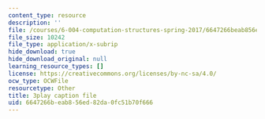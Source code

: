 ```yaml
---
content_type: resource
description: ''
file: /courses/6-004-computation-structures-spring-2017/6647266beab856ed82da0fc51b70f666_e8eEyYmLx98.vtt
file_size: 10242
file_type: application/x-subrip
hide_download: true
hide_download_original: null
learning_resource_types: []
license: https://creativecommons.org/licenses/by-nc-sa/4.0/
ocw_type: OCWFile
resourcetype: Other
title: 3play caption file
uid: 6647266b-eab8-56ed-82da-0fc51b70f666
---
```

